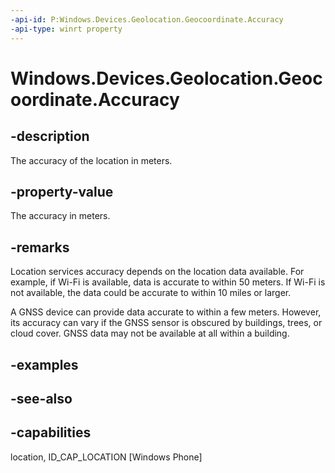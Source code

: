```yaml
---
-api-id: P:Windows.Devices.Geolocation.Geocoordinate.Accuracy
-api-type: winrt property
---
```


<!-- Property syntax
public double Accuracy { get; }
-->

# Windows.Devices.Geolocation.Geocoordinate.Accuracy

## -description
The accuracy of the location in meters.

## -property-value
The accuracy in meters.

## -remarks
Location services accuracy depends on the location data available. For example, if Wi-Fi is available, data is accurate to within 50 meters. If Wi-Fi is not available, the data could be accurate to within 10 miles or larger.

A GNSS device can provide data accurate to within a few meters. However, its accuracy can vary if the GNSS sensor is obscured by buildings, trees, or cloud cover. GNSS data may not be available at all within a building.

## -examples

## -see-also


## -capabilities
location, ID_CAP_LOCATION [Windows Phone]
